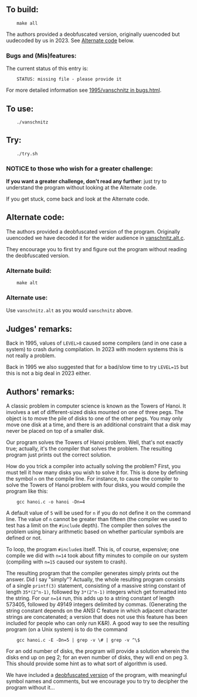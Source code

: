 ## To build:

``` <!---sh-->
    make all
```

The authors provided a deobfuscated version, originally uuencoded but uudecoded by us
in 2023. See [Alternate code](#alternate-code) below.


### Bugs and (Mis)features:

The current status of this entry is:

```
    STATUS: missing file - please provide it
```

For more detailed information see [1995/vanschnitz in bugs.html](../../bugs.html#1995_vanschnitz).


## To use:

``` <!---sh-->
    ./vanschnitz
```


## Try:

``` <!---sh-->
    ./try.sh
```


### NOTICE to those who wish for a greater challenge:

**If you want a greater challenge, don't read any further**:
just try to understand the program without looking at the Alternate code.

If you get stuck, come back and look at the Alternate code.


## Alternate code:

The authors provided a deobfuscated version of the program. Originally uuencoded we
have decoded it for the wider audience in [vanschnitz.alt.c](%%REPO_URL%%/1995/vanschnitz/vanschnitz.alt.c).

They encourage you to first try and figure out the program without reading the
deobfuscated version.


### Alternate build:

``` <!---sh-->
    make alt
```


### Alternate use:

Use `vanschnitz.alt` as you would `vanschnitz` above.


## Judges' remarks:

Back in 1995, values of `LEVEL>8` caused some compilers (and in one case a
system) to crash during compilation. In 2023 with modern systems this is not
really a problem.

Back in 1995 we also suggested that for a bad/slow time to try `LEVEL=15` but
this is not a big deal in 2023 either.


## Authors' remarks:

A classic problem in computer science is known as the Towers
of Hanoi.  It involves a set of different-sized disks mounted
on one of three pegs.  The object is to move the pile of disks
to one of the other pegs.  You may only move one disk at a
time, and there is an additional constraint that a disk may
never be placed on top of a smaller disk.

Our program solves the Towers of Hanoi problem.  Well, that's
not exactly true; actually, it's the compiler that solves the
problem.  The resulting program just prints out the correct
solution.

How do you trick a compiler into actually solving the problem?
First, you must tell it how many disks you wish to solve it
for.  This is done by defining the symbol `n` on the compile
line.  For instance, to cause the compiler to solve the Towers
of Hanoi problem with four disks, you would compile the program
like this:

``` <!---sh-->
    gcc hanoi.c -o hanoi -Dn=4
```

A default value of `5` will be used for `n` if you do not define
it on the command line.  The value of `n` cannot be greater than
fifteen (the compiler we used to test has a limit on the `#include`
depth).  The compiler then solves the problem using binary
arithmetic based on whether particular symbols are defined or not.

To loop, the program `#include`s itself.  This is, of course, expensive; one
compile we did with `n=14` took about fifty minutes to compile on our system
(compiling with `n=15` caused our system to crash).

The resulting program that the compiler generates simply
prints out the answer.  Did I say "simply"?  Actually, the
whole resulting program consists of a single `printf(3)` statement,
consisting of a massive string constant of length `35*(2^n-1)`,
followed by `3*(2^n-1)` integers which get formatted into the
string.  For our `n=14` run, this adds up to a string constant
of length 573405, followed by 49149 integers delimited by
commas.  (Generating the string constant depends on the
ANSI C feature in which adjacent character strings are
concatenated; a version that does not use this feature has been
included for people who can only run K&R).  A good way to see
the resulting program (on a Unix system) is to do the command

``` <!---sh-->
    gcc hanoi.c -E -Dn=5 | grep -v \# | grep -v ^\$
```

For an odd number of disks, the program will provide a
solution wherein the disks end up on peg 2; for an even
number of disks, they will end on peg 3.  This should
provide some hint as to what sort of algorithm is used.

We have included a [deobfuscated version](%%REPO_URL%%/1995/vanschnitz/vanschnitz.alt.c) of the program, with
meaningful symbol names and comments, but we encourage you
to try to decipher the program without it...

<!--

    Copyright © 1984-2024 by Landon Curt Noll. All Rights Reserved.

    You are free to share and adapt this file under the terms of this license:

        Creative Commons Attribution-ShareAlike 4.0 International (CC BY-SA 4.0)

    For more information, see:

        https://creativecommons.org/licenses/by-sa/4.0/

-->
